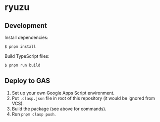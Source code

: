 ryuzu
=====

## Development

Install dependencies:

```bash
$ pnpm install
```

Build TypeScript files:

```bash
$ pnpm run build
```

## Deploy to GAS

1. Set up your own Google Apps Script environment.
2. Put `.clasp.json` file in root of this repository (it would be ignored from VCS).
3. Build the package (see above for commands).
4. Run `pnpm clasp push`.
